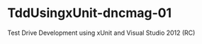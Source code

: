 TddUsingxUnit-dncmag-01
=======================

Test Drive Development using xUnit and Visual Studio 2012 (RC)